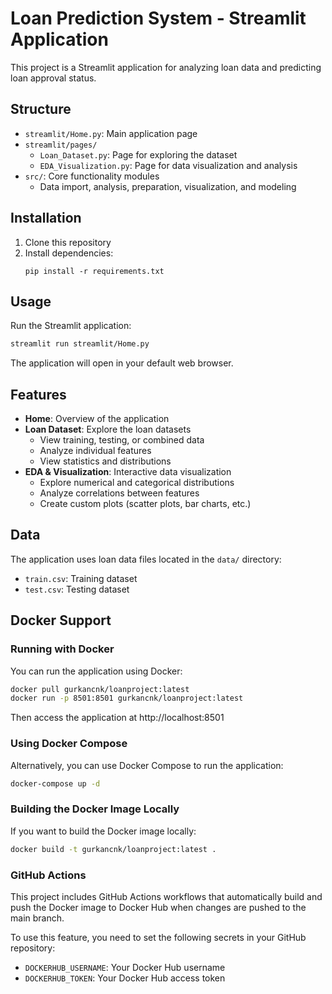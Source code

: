 # Loan Prediction System - Streamlit Application

This project is a Streamlit application for analyzing loan data and predicting loan approval status.

## Structure

- `streamlit/Home.py`: Main application page
- `streamlit/pages/`
  - `Loan_Dataset.py`: Page for exploring the dataset
  - `EDA_Visualization.py`: Page for data visualization and analysis
- `src/`: Core functionality modules
  - Data import, analysis, preparation, visualization, and modeling

## Installation

1. Clone this repository
2. Install dependencies:
   ```
   pip install -r requirements.txt
   ```

## Usage

Run the Streamlit application:

```bash
streamlit run streamlit/Home.py
```

The application will open in your default web browser.

## Features

- **Home**: Overview of the application
- **Loan Dataset**: Explore the loan datasets
  - View training, testing, or combined data
  - Analyze individual features
  - View statistics and distributions
- **EDA & Visualization**: Interactive data visualization
  - Explore numerical and categorical distributions
  - Analyze correlations between features
  - Create custom plots (scatter plots, bar charts, etc.)

## Data

The application uses loan data files located in the `data/` directory:
- `train.csv`: Training dataset
- `test.csv`: Testing dataset

## Docker Support

### Running with Docker

You can run the application using Docker:

```bash
docker pull gurkancnk/loanproject:latest
docker run -p 8501:8501 gurkancnk/loanproject:latest
```

Then access the application at http://localhost:8501

### Using Docker Compose

Alternatively, you can use Docker Compose to run the application:

```bash
docker-compose up -d
```

### Building the Docker Image Locally

If you want to build the Docker image locally:

```bash
docker build -t gurkancnk/loanproject:latest .
```

### GitHub Actions

This project includes GitHub Actions workflows that automatically build and push the Docker image to Docker Hub when changes are pushed to the main branch.

To use this feature, you need to set the following secrets in your GitHub repository:
- `DOCKERHUB_USERNAME`: Your Docker Hub username
- `DOCKERHUB_TOKEN`: Your Docker Hub access token